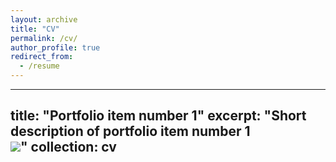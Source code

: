 ```yaml
---
layout: archive
title: "CV"
permalink: /cv/
author_profile: true
redirect_from:
  - /resume
---
```


---
title: "Portfolio item number 1"
excerpt: "Short description of portfolio item number 1<br/><img src='/images/500x300.png'>"
collection: cv
---

